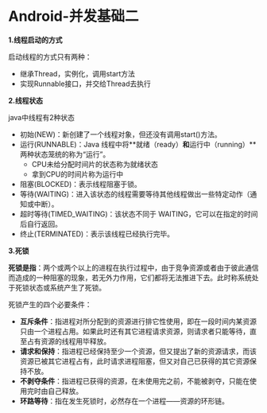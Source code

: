 # Android-并发基础二



**1.线程启动的方式**

启动线程的方式只有两种：

* 继承Thread，实例化，调用start方法
* 实现Runnable接口，并交给Thread去执行



**2.线程状态**

java中线程有2种状态

* 初始(NEW)：新创建了一个线程对象，但还没有调用start()方法。
* 运行(RUNNABLE)：Java 线程中将**就绪（ready）**和**运行中（running）**两种状态笼统的称为“运行”。
  * CPU未给分配时间片的状态称为就绪状态
  * 拿到CPU的时间片称为运行中
* 阻塞(BLOCKED)：表示线程阻塞于锁。
* 等待(WAITING)：进入该状态的线程需要等待其他线程做出一些特定动作（通知或中断）。
* 超时等待(TIMED_WAITING)：该状态不同于 WAITING，它可以在指定的时间后自行返回。
* 终止(TERMINATED)：表示该线程已经执行完毕。



**3.死锁**

**死锁是指**：两个或两个以上的进程在执行过程中，由于竞争资源或者由于彼此通信而造成的一种阻塞的现象，若无外力作用，它们都将无法推进下去。此时称系统处于死锁状态或系统产生了死锁。

死锁产生的四个必要条件：

* **互斥条件**：指进程对所分配到的资源进行排它性使用，即在一段时间内某资源只由一个进程占用。如果此时还有其它进程请求资源，则请求者只能等待，直至占有资源的线程用毕释放。
* **请求和保持**：指进程已经保持至少一个资源，但又提出了新的资源请求，而该资源已被其它进程占有，此时请求进程阻塞，但又对自己已获得的其它资源保持不放。
* **不剥夺条件**：指进程已获得的资源，在未使用完之前，不能被剥夺，只能在使用完时由自己释放。
* **环路等待**：指在发生死锁时，必然存在一个进程——资源的环形链。

